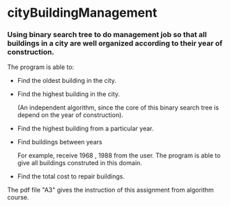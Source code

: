 # cityBuildingManagement
### Using binary search tree to do management job so that all buildings in a city are well organized according to their year of construction.

The program is able to:
 * Find the oldest building in the city.
 * Find the highest building in the city. 
   
   (An independent algorithm, since the core of this binary search tree is depend on the year of construction).
 * Find the highest building from a particular year.
 * Find buildings between years
 
   For example, receive 1968 , 1988 from the user. The program is able to give all buildings construted in this domain.
 * Find the total cost to repair buildings.
 
The pdf file "A3" gives the instruction of this assignment from algorithm course.
